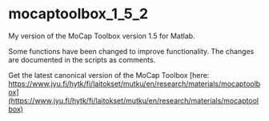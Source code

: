 # mocaptoolbox_1_5_2

My version of the MoCap Toolbox version 1.5 for Matlab. 

Some functions have been changed to improve functionality. The changes are documented in the scripts as comments.

Get the latest canonical version of the MoCap Toolbox [here: https://www.jyu.fi/hytk/fi/laitokset/mutku/en/research/materials/mocaptoolbox](https://www.jyu.fi/hytk/fi/laitokset/mutku/en/research/materials/mocaptoolbox) 


